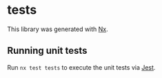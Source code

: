# tests

This library was generated with [Nx](https://nx.dev).

## Running unit tests

Run `nx test tests` to execute the unit tests via [Jest](https://jestjs.io).
